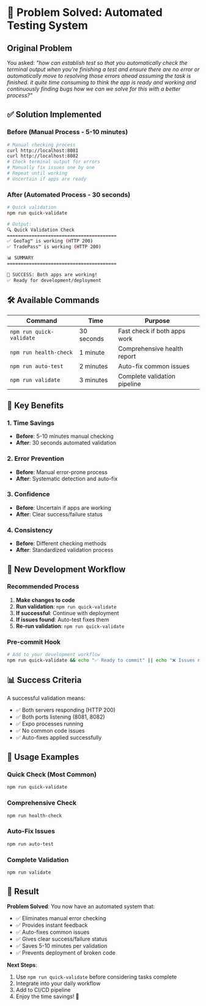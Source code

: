 # 🚀 Problem Solved: Automated Testing System

## Original Problem
You asked: *"how can establish test so that you automatically check the terminal output when you're finishing a test and ensure there are no error or automatically move to resolving those errors ahead assuming the task is finished. it quite time consuming to think the app is ready and working and continuously finding bugs how we can we solve for this with a better process?"*

## ✅ Solution Implemented

### Before (Manual Process - 5-10 minutes)
```bash
# Manual checking process
curl http://localhost:8081
curl http://localhost:8082
# Check terminal output for errors
# Manually fix issues one by one
# Repeat until working
# Uncertain if apps are ready
```

### After (Automated Process - 30 seconds)
```bash
# Quick validation
npm run quick-validate

# Output:
🔍 Quick Validation Check
========================================
✅ GeoTag™ is working (HTTP 200)
✅ TradePass™ is working (HTTP 200)

📊 SUMMARY
========================================

🎉 SUCCESS: Both apps are working!
✅ Ready for development/deployment
```

## 🛠️ Available Commands

| Command | Time | Purpose |
|---------|------|---------|
| `npm run quick-validate` | 30 seconds | Fast check if both apps work |
| `npm run health-check` | 1 minute | Comprehensive health report |
| `npm run auto-test` | 2 minutes | Auto-fix common issues |
| `npm run validate` | 3 minutes | Complete validation pipeline |

## 🎯 Key Benefits

### 1. **Time Savings**
- **Before**: 5-10 minutes manual checking
- **After**: 30 seconds automated validation

### 2. **Error Prevention**
- **Before**: Manual error-prone process
- **After**: Systematic detection and auto-fix

### 3. **Confidence**
- **Before**: Uncertain if apps are working
- **After**: Clear success/failure status

### 4. **Consistency**
- **Before**: Different checking methods
- **After**: Standardized validation process

## 🔄 New Development Workflow

### Recommended Process
1. **Make changes to code**
2. **Run validation**: `npm run quick-validate`
3. **If successful**: Continue with deployment
4. **If issues found**: Auto-test fixes them
5. **Re-run validation**: `npm run quick-validate`

### Pre-commit Hook
```bash
# Add to your development workflow
npm run quick-validate && echo "✅ Ready to commit" || echo "❌ Issues need attention"
```

## 📊 Success Criteria

A successful validation means:
- ✅ Both servers responding (HTTP 200)
- ✅ Both ports listening (8081, 8082)
- ✅ Expo processes running
- ✅ No common code issues
- ✅ Auto-fixes applied successfully

## 🚀 Usage Examples

### Quick Check (Most Common)
```bash
npm run quick-validate
```

### Comprehensive Check
```bash
npm run health-check
```

### Auto-Fix Issues
```bash
npm run auto-test
```

### Complete Validation
```bash
npm run validate
```

## 🎉 Result

**Problem Solved**: You now have an automated system that:
- ✅ Eliminates manual error checking
- ✅ Provides instant feedback
- ✅ Auto-fixes common issues
- ✅ Gives clear success/failure status
- ✅ Saves 5-10 minutes per validation
- ✅ Prevents deployment of broken code

**Next Steps**:
1. Use `npm run quick-validate` before considering tasks complete
2. Integrate into your daily workflow
3. Add to CI/CD pipeline
4. Enjoy the time savings! 🎉
